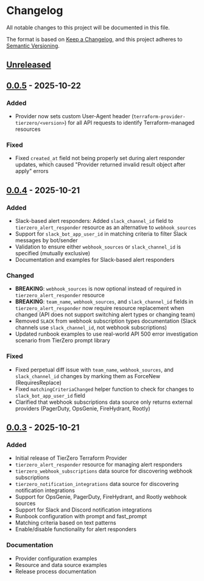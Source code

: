 # Changelog

All notable changes to this project will be documented in this file.

The format is based on [Keep a Changelog](https://keepachangelog.com/en/1.0.0/),
and this project adheres to [Semantic Versioning](https://semver.org/spec/v2.0.0.html).

## [Unreleased]

## [0.0.5] - 2025-10-22

### Added
- Provider now sets custom User-Agent header (`terraform-provider-tierzero/<version>`) for all API requests to identify Terraform-managed resources

### Fixed
- Fixed `created_at` field not being properly set during alert responder updates, which caused "Provider returned invalid result object after apply" errors

## [0.0.4] - 2025-10-21

### Added
- Slack-based alert responders: Added `slack_channel_id` field to `tierzero_alert_responder` resource as an alternative to `webhook_sources`
- Support for `slack_bot_app_user_id` in matching criteria to filter Slack messages by bot/sender
- Validation to ensure either `webhook_sources` or `slack_channel_id` is specified (mutually exclusive)
- Documentation and examples for Slack-based alert responders

### Changed
- **BREAKING**: `webhook_sources` is now optional instead of required in `tierzero_alert_responder` resource
- **BREAKING**: `team_name`, `webhook_sources`, and `slack_channel_id` fields in `tierzero_alert_responder` now require resource replacement when changed (API does not support switching alert types or changing team)
- Removed `SLACK` from webhook subscription types documentation (Slack channels use `slack_channel_id`, not webhook subscriptions)
- Updated runbook examples to use real-world API 500 error investigation scenario from TierZero prompt library

### Fixed
- Fixed perpetual diff issue with `team_name`, `webhook_sources`, and `slack_channel_id` changes by marking them as ForceNew (RequiresReplace)
- Fixed `matchingCriteriaChanged` helper function to check for changes to `slack_bot_app_user_id` field
- Clarified that webhook subscriptions data source only returns external providers (PagerDuty, OpsGenie, FireHydrant, Rootly)

## [0.0.3] - 2025-10-21

### Added
- Initial release of TierZero Terraform Provider
- `tierzero_alert_responder` resource for managing alert responders
- `tierzero_webhook_subscriptions` data source for discovering webhook subscriptions
- `tierzero_notification_integrations` data source for discovering notification integrations
- Support for OpsGenie, PagerDuty, FireHydrant, and Rootly webhook sources
- Support for Slack and Discord notification integrations
- Runbook configuration with prompt and fast_prompt
- Matching criteria based on text patterns
- Enable/disable functionality for alert responders

### Documentation
- Provider configuration examples
- Resource and data source examples
- Release process documentation

[Unreleased]: https://github.com/tierzero/terraform-provider-tierzero/compare/v0.0.5...HEAD
[0.0.5]: https://github.com/tierzero/terraform-provider-tierzero/compare/v0.0.4...v0.0.5
[0.0.4]: https://github.com/tierzero/terraform-provider-tierzero/compare/v0.0.3...v0.0.4
[0.0.3]: https://github.com/tierzero/terraform-provider-tierzero/releases/tag/v0.0.3
